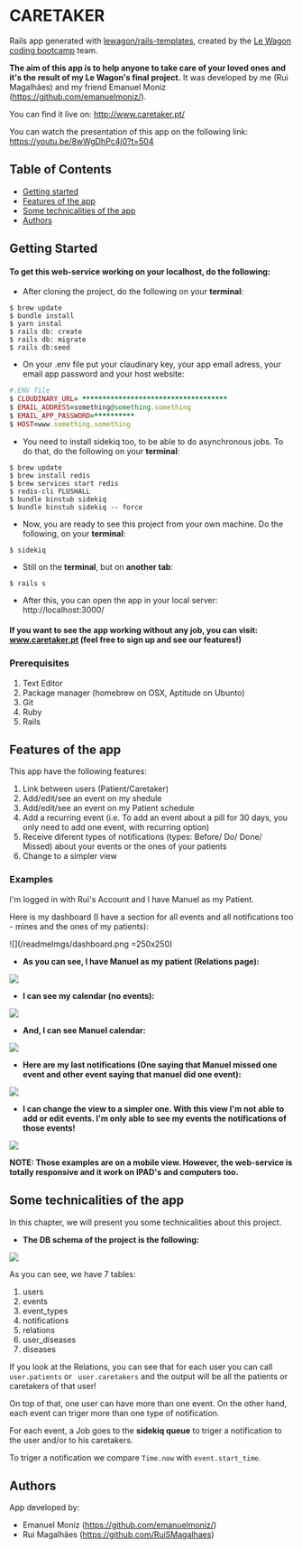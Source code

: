 # CARETAKER

Rails app generated with [lewagon/rails-templates](https://github.com/lewagon/rails-templates), created by the [Le Wagon coding bootcamp](https://www.lewagon.com) team.

**The aim of this app is to help anyone to take care of your loved ones and it's the result of my Le Wagon's final project.**
It was developed by me (Rui Magalhães) and my friend Emanuel Moniz (https://github.com/emanuelmoniz/).


You can find it live on: http://www.caretaker.pt/

You can watch the presentation of this app on the following link: https://youtu.be/8wWgDhPc4j0?t=504

## Table of Contents

* [Getting started](#getting-started)
* [Features of the app](#features-of-the-app)
* [Some technicalities of the app](#Some-technicalities-of-the-app)
* [Authors](#authors)

## Getting Started

#### To get this web-service working on your localhost, do the following:

* After cloning the project, do the following on your **terminal**:

```terminal
$ brew update
$ bundle install
$ yarn instal
$ rails db: create
$ rails db: migrate
$ rails db:seed
```
* On your .env file put your claudinary key, your app email adress, your email app password and your host website:

```ruby
#.ENV file
$ CLOUDINARY_URL= ************************************
$ EMAIL_ADDRESS=something@something.something
$ EMAIL_APP_PASSWORD=**********
$ HOST=www.something.something
```
* You need to install sidekiq too, to be able to do asynchronous jobs. To do that, do the following on your **terminal**:

```terminal
$ brew update
$ brew install redis
$ brew services start redis
$ redis-cli FLUSHALL
$ bundle binstub sidekiq
$ bundle binstub sidekiq -- force
```
* Now, you are ready to see this project from your own machine.
Do the following, on your **terminal**:

```terminal
$ sidekiq
```
* Still on the **terminal**, but on **another tab**:

```terminal
$ rails s
```

* After this, you can open the app in your local server: http://localhost:3000/

#### If you want to see the app working without any job, you can visit: www.caretaker.pt (feel free to sign up and see our features!)

### Prerequisites

1. Text Editor
2. Package manager (homebrew on OSX, Aptitude on Ubunto)
3. Git
4. Ruby
5. Rails

## Features of the app

This app have the following features:

1. Link between users (Patient/Caretaker)
2. Add/edit/see an event on my shedule
3. Add/edit/see an event on my Patient schedule
4. Add a recurring event (i.e. To add an event about a pill for 30 days, you only need to add one event, with recurring option)
5. Receive diferent types of notifications (types: Before/ Do/ Done/ Missed) about your events or the ones of your patients
6. Change to a simpler view

### Examples

I'm logged in with Rui's Account and I have Manuel as my Patient.

Here is my dashboard (I have a section for all events and all notifications too - mines and the ones of my patients):

![](/readmeImgs/dashboard.png =250x250)

* **As you can see, I have Manuel as my patient (Relations page):**

![](/readmeImgs/Patientexample.png)

* **I can see my calendar (no events):**

![](/readmeImgs/mySchedule.png)

* **And, I can see Manuel calendar:**

![](/readmeImgs/manuelSchedule.png)

* **Here are my last notifications (One saying that Manuel missed one event and other event saying that manuel did one event):**

![](/readmeImgs/dashboard.png)

* **I can change the view to a simpler one.
With this view I'm not able to add or edit events. I'm only able to see my events the notifications of those events!**

![](/readmeImgs/simpleview.png)


**NOTE: Those examples are on a mobile view. However, the web-service is totally responsive and it work on IPAD's and computers too.**


## Some technicalities of the app

In this chapter, we will present you some technicalities about this project.

* **The DB schema of the project is the following:**

![](/readmeImgs/DBschema.png)


As you can see, we have 7 tables:

1. users
2. events
3. event_types
4. notifications
5. relations
6. user_diseases
7. diseases


If you look at the Relations, you can see that for each user you can call `` user.patients `` or `` user.caretakers`` and the output will be all the patients or caretakers of that user!

On top of that, one user can have more than one event.
On the other hand, each event can triger more than one type of notification.

For each event, a Job goes to the **sidekiq queue** to triger a notification to the user and/or to his caretakers.

To triger a notification we compare `Time.now` with  ``event.start_time``.

## Authors

App developed by:

* Emanuel Moniz (https://github.com/emanuelmoniz/)
* Rui Magalhães (https://github.com/RuiSMagalhaes)






